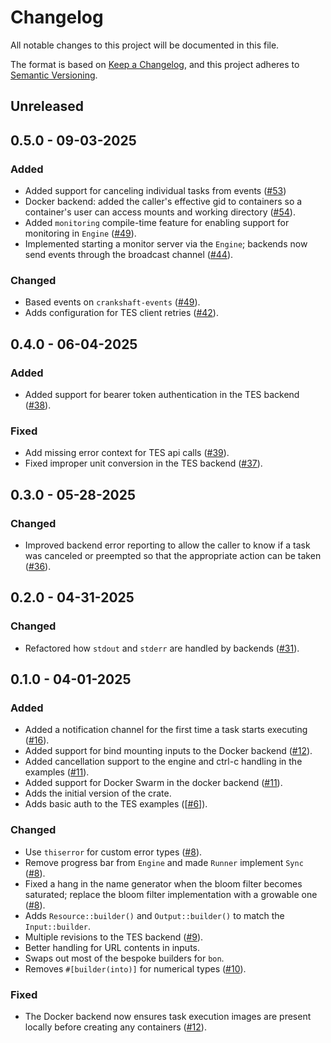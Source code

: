# Changelog

All notable changes to this project will be documented in this file.

The format is based on [Keep a Changelog](https://keepachangelog.com/en/1.1.0/),
and this project adheres to [Semantic
Versioning](https://semver.org/spec/v2.0.0.html).

## Unreleased

## 0.5.0 - 09-03-2025

### Added

* Added support for canceling individual tasks from events ([#53](https://github.com/stjude-rust-labs/crankshaft/pull/53))
* Docker backend: added the caller's effective gid to containers so a
  container's user can access mounts and working directory ([#54](https://github.com/stjude-rust-labs/crankshaft/pull/54)).
* Added `monitoring` compile-time feature for enabling support for monitoring
  in `Engine` ([#49](https://github.com/stjude-rust-labs/crankshaft/pull/49)).
* Implemented starting a monitor server via the `Engine`; backends now send
  events through the broadcast channel ([#44](https://github.com/stjude-rust-labs/crankshaft/pull/44)).

### Changed

* Based events on `crankshaft-events` ([#49](https://github.com/stjude-rust-labs/crankshaft/pull/49)).
* Adds configuration for TES client retries ([#42](https://github.com/stjude-rust-labs/crankshaft/pull/42)).

## 0.4.0 - 06-04-2025

### Added

* Added support for bearer token authentication in the TES backend ([#38](https://github.com/stjude-rust-labs/crankshaft/pull/38)).

### Fixed

* Add missing error context for TES api calls ([#39](https://github.com/stjude-rust-labs/crankshaft/pull/39)).
* Fixed improper unit conversion in the TES backend ([#37](https://github.com/stjude-rust-labs/crankshaft/pull/37)).

## 0.3.0 - 05-28-2025

### Changed

* Improved backend error reporting to allow the caller to know if a task was
  canceled or preempted so that the appropriate action can be taken ([#36](https://github.com/stjude-rust-labs/crankshaft/pull/36)).

## 0.2.0 - 04-31-2025

### Changed

* Refactored how `stdout` and `stderr` are handled by backends
  ([#31](https://github.com/stjude-rust-labs/crankshaft/pull/31)).

## 0.1.0 - 04-01-2025

### Added

* Added a notification channel for the first time a task starts executing
  ([#16](https://github.com/stjude-rust-labs/crankshaft/pull/16)).
* Added support for bind mounting inputs to the Docker backend
  ([#12](https://github.com/stjude-rust-labs/crankshaft/pull/12)).
* Added cancellation support to the engine and ctrl-c handling in the examples
  ([#11](https://github.com/stjude-rust-labs/crankshaft/pull/11)).
* Added support for Docker Swarm in the docker backend
  ([#11](https://github.com/stjude-rust-labs/crankshaft/pull/11)).
* Adds the initial version of the crate.
* Adds basic auth to the TES examples
  ([[#6](https://github.com/stjude-rust-labs/crankshaft/issues/6)]).

### Changed

* Use `thiserror` for custom error types
  ([#8](https://github.com/stjude-rust-labs/crankshaft/pull/8)).
* Remove progress bar from `Engine` and made `Runner` implement `Sync`
  ([#8](https://github.com/stjude-rust-labs/crankshaft/pull/8)).
* Fixed a hang in the name generator when the bloom filter becomes saturated;
  replace the bloom filter implementation with a growable one
  ([#8](https://github.com/stjude-rust-labs/crankshaft/pull/8)).
* Adds `Resource::builder()` and `Output::builder()` to match the
  `Input::builder`.
* Multiple revisions to the TES backend
  ([#9](https://github.com/stjude-rust-labs/crankshaft/issues/9)).
* Better handling for URL contents in inputs.
* Swaps out most of the bespoke builders for `bon`.
* Removes `#[builder(into)]` for numerical types
  ([#10](https://github.com/stjude-rust-labs/crankshaft/pull/10)).

### Fixed

* The Docker backend now ensures task execution images are present locally
  before creating any containers
  ([#12](https://github.com/stjude-rust-labs/crankshaft/pull/12)).